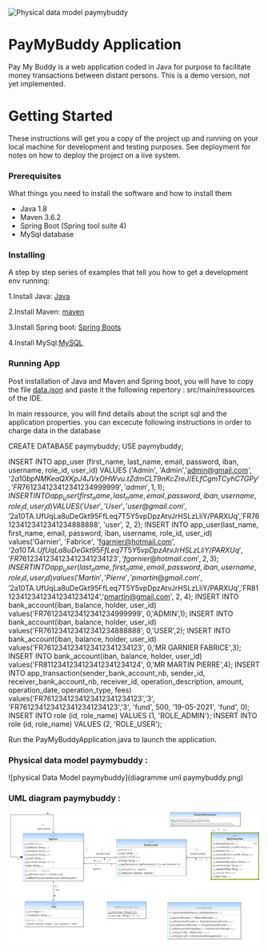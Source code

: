 ![Physical data model paymybuddy](https://user-images.githubusercontent.com/58448176/122891013-79d26300-d344-11eb-973a-9931f89874e8.png)
# PayMyBuddy Application

Pay My Buddy is a web application coded in Java for purpose to facilitate money transactions between distant persons.
This is a demo version, not yet implemented.

# Getting Started

These instructions will get you a copy of the project up and running on your local machine for development and testing purposes. See deployment for notes on how to deploy the project on a live system.

### Prerequisites

What things you need to install the software and how to install them

- Java 1.8
- Maven 3.6.2
- Spring Boot (Spring tool suite 4)
- MySql database


### Installing

A step by step series of examples that tell you how to get a development env running:

1.Install Java: [Java](https://docs.oracle.com/javase/8/docs/technotes/guides/install/install_overview.html)

2.Install Maven: [maven](https://maven.apache.org/install.html)

3.Install Spring boot: [Spring Boots](https://spring.io/tools)

4.Install MySql:[MySQL](https://dev.mysql.com/downloads/mysql)




### Running App

Post installation of Java and Maven and Spring boot, you will have to copy the file [data.json](https://s3-eu-west-1.amazonaws.com/course.oc-static.com/projects/DA+Java+EN/P5+/data.json) and paste it the following repertory : src/main/ressources of the IDE.

In main ressource, you will find details about the script sql and the application properties.
you can excecute following instructions in order to charge data in the database

CREATE DATABASE paymybuddy;
USE paymybuddy;

INSERT INTO app_user (first_name, last_name, email, password, iban, username, role_id, user_id) VALUES ('Admin', 'Admin','admin@gmail.com', '$2a$10$bpNMKeaQXKpJ4JVxOHWvu.tZdmCLT9nKcZreJ/ELfCgmTCyhC7GPy','FR761234123412341234999999', 'admin', 1, 1);
INSERT INTO app_user (first_name, last_name, email, password, iban, username, role_id, user_id) VALUES ('User', 'User','user@gmail.com','$2a$10$TA.UfUqLa8uDeGkt95FfLeq7T5Y5vpDpzAtvJrHSLzLliY/PARXUq','FR761234123412341234888888', 'user', 2, 2);
INSERT INTO app_user(last_name, first_name, email, password, iban, username, role_id, user_id) values('Garnier', 'Fabrice', 'fgarnier@hotmail.com', '$2a$10$TA.UfUqLa8uDeGkt95FfLeq7T5Y5vpDpzAtvJrHSLzLliY/PARXUq','FR7612341234123412341234123','fgarnier@hotmail.com', 2, 3);
INSERT INTO app_user(last_name, first_name, email, password, iban, username, role_id, user_id) values('Martin', 'Pierre', 'pmartin@gmail.com', '$2a$10$TA.UfUqLa8uDeGkt95FfLeq7T5Y5vpDpzAtvJrHSLzLliY/PARXUq','FR8112341234123412341234124','pmartin@gmail.com', 2, 4);
INSERT INTO bank_account(iban, balance, holder, user_id) values('FR761234123412341234999999', 0,'ADMIN',1);
INSERT INTO bank_account(iban, balance, holder, user_id) values('FR761234123412341234888888', 0,'USER',2);
INSERT INTO bank_account(iban, balance, holder, user_id) values('FR7612341234123412341234123', 0,'MR GARNIER FABRICE',3);
INSERT INTO bank_account(iban, balance, holder, user_id) values('FR8112341234123412341234124', 0,'MR MARTIN PIERRE',4);
INSERT INTO app_transaction(sender_bank_account_nb, sender_id, receiver_bank_account_nb, receiver_id, operation_description, amount, operation_date, operation_type, fees) values('FR7612341234123412341234123','3', 'FR7612341234123412341234123','3', 'fund', 500, '19-05-2021', 'fund', 0);
INSERT INTO role (id, role_name) VALUES (1, 'ROLE_ADMIN');
INSERT INTO role (id, role_name) VALUES (2, 'ROLE_USER');


Run the PayMyBuddyApplication.java to launch the application.

### Physical data model paymybuddy :

![physical Data Model paymybuddy](diagramme uml paymybuddy.png)

### UML diagram paymybuddy :
![P6_04_DIAGRAMME_UML](P6_04_DIAGRAMME_UML.png)
